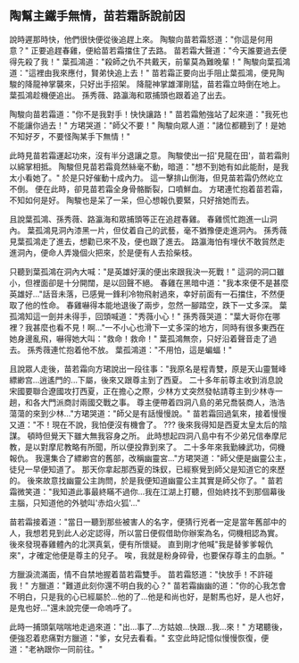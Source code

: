 陶幫主鐵手無情，苗若霜訴說前因
------------------------------

說時遲那時快，他們很快便從後追趕上來。
陶駿向苗若霜怒道："你這是何用意？"
正要追趕春雞，便給苗若霜擋住了去路。
苗若霜大聲道："今天誰要過去便得先殺了我！"
葉孤鴻道："殺師之仇不共戴天，前輩莫為難晚輩！"
陶駿向葉孤鴻道："這裡由我來應付，賢弟快追上去！"
苗若霜正要向出手阻止葉孤鴻，便見陶駿的降龍神掌襲來，只好出手招架。
降龍神掌雄渾剛猛，苗若霜立時倒在地上。
葉孤鴻趁機便追出。
孫秀薇、路瀛海和眾捕頭也跟着追了出去。

陶駿向苗若霜道："你不是我對手！快快讓路！"
苗若霜勉強站了起來道："我死也不能讓你過去！"
方珺哭道："師父不要！"
陶駿向眾人道："諸位都聽到了！是她不知好歹，不要怪陶某手下無情！"

此時見苗若霜運起功來，沒有半分退讓之意。
陶駿使出一招'見龍在田'，苗若霜則以綿掌相抵。
陶駿但見苗若霜竟然絲毫不動，暗道："想不到她有如此能耐，是我太小看她了。"
於是只好催動十成內力。
這一擊排山倒海，但見苗若霜仍然屹立不倒。
便在此時，卻見苗若霜全身骨骼斷裂，口噴鮮血。
方珺連忙抱着苗若霜，不知如何是好。
陶駿也是呆了一呆，但心想報仇要緊，只好捨她而去。

且說葉孤鴻、孫秀薇、路瀛海和眾捕頭等正在追趕春雞。
春雞慌忙跑進一山洞內。
葉孤鴻見洞內漆黑一片，但仗着自己的武藝，毫不猶豫便走進洞內。
孫秀薇見葉孤鴻走了進去，想勸已來不及，便也跟了進去。
路瀛海怕有埋伏不敢貿然走進洞內，便命人弄幾個火把來，於是便有人去拾柴枝。

只聽到葉孤鴻在洞內大喊："是英雄好漢的便出來跟我決一死戰！"
這洞的洞口雖小，但裡面卻是十分開闊，是以回聲不絕。
春雞在黑暗中道："我本來便不是甚麼英雄好..."話音未落，已感覺一鋒利冷物飛射過來，幸好前面有一石擋住，不然便取了他的性命。
春雞嚇得本能地退後了兩步，忽然一腳踏空，跌下一丈多深。
葉孤鴻知這一劍并未得手，回頭喊道："秀薇小心！"
孫秀薇哭道："葉大哥你在哪裡？我甚麼也看不見！啊..."一不小心也滑下一丈多深的地方，同時有很多東西在她身邊亂飛，嚇得她大叫："救命！救命！"
葉孤鴻無奈，只好沿着聲音走了過去。
孫秀薇連忙抱着他不放。
葉孤鴻道："不用怕，這是蝙蝠！"

且說眾人走後，苗若霜向方珺說出一段往事："我原名是程青雙，原是天山靈鷲峰縹緲宫...逍遙門的...下屬，後來又跟尊主到了西夏。
二十多年前尊主收到消息說宋國要聯合遼國攻打西夏，正在擔心之際，少林方丈突然發帖請尊主到少林寺一趟，和各大門派商討兩國交戰之事。
尊主便帶着四洞八島的弟兄喬裝商人，浩浩蕩蕩的來到少林..."方珺哭道："師父是有話慢慢說。"
苗若霜回過氣來，接着慢慢又道："不！現在不說，我怕便沒有機會了。
 ???   後來我得知是西夏太皇太后的陰謀。
頓時但覺天下雖大無我容身之所。
此時想起四洞八島中有不少弟兄信奉摩尼教，是以對摩尼教略有所聞，所以便投靠到來了。
二十多年來我勤練武功，伺機報仇。
我還集合了縹緲宫的舊部，改稱幽靈宮..."方珺哭道："師父便是幽靈公主，徒兒一早便知道了。
那天你拿起那西夏的珠釵，已經察覺到師父是知道它的來歷的。
後來故意找幽靈公主詢問，於是我便知道幽靈公主其實是師父你了。"
苗若霜微笑道："我知道此事最終瞞不過你...我在江湖上打聽，但始終找不到那個幕後主腦，只知道他的外號叫'赤焰火狐'..."

苗若霜接着道："當日一聽到那些被害人的名字，便猜行兇者一定是當年舊部中的人，我想若見到此人必定認得，所以當日便假借助你辦案為名，伺機相認為實。
後來發現春雞體內的北溟真氣，便有所懷疑。
直到剛才他喊"我是替爹爹報仇來"，才確定他便是尊主的兒子。
唉，我就是粉身碎骨，也要保存尊主的血脈。"

方臘淚流滿面，情不自禁地握着苗若霜雙手。
苗若霜怒道："快放手！不許碰我！"
方臘道："難道此刻你還不明白我的心？"
苗若霜幽幽的道："你的心我怎會不明白，只是我的心已經屬於...他的了...他是和尚也好，是駙馬也好，是人也好，是鬼也好..."還未說完便一命嗚呼了。

此時一捕頭氣喘喘地走過來道："出...事了...方姑娘...快跟...我...來！"
方珺聽後，便強忍着悲痛對方臘道："爹，女兒去看看。"
玄空此時記憶似慢慢恢復，便道："老衲跟你一同前往。"

